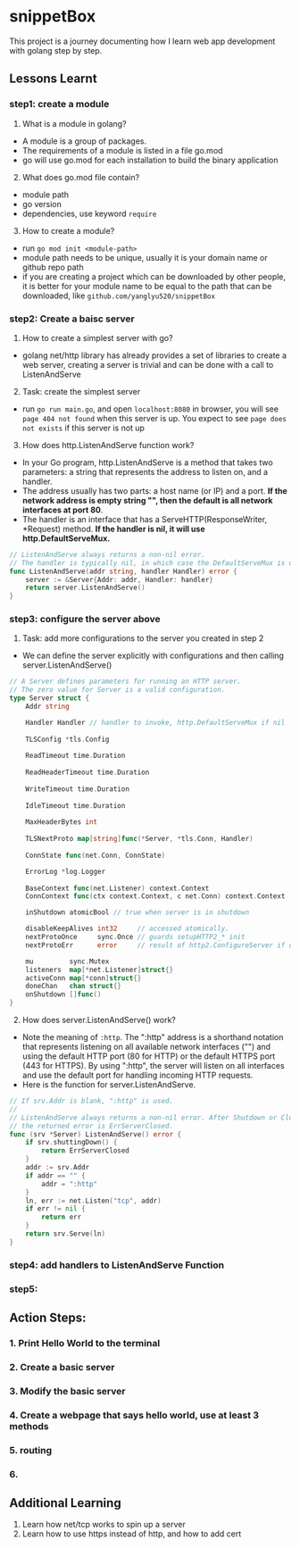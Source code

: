 # snippetBox

This project is a journey documenting how I learn web app development with golang step by step.

## Lessons Learnt

### step1: create a module
1. What is a module in golang?
- A module is a group of packages. 
- The requirements of a module is listed in a file go.mod
- go will use go.mod for each installation to build the binary application

2. What does go.mod file contain?
- module path
- go version
- dependencies, use keyword `require`

3. How to create a module?
- run `go mod init <module-path>`
- module path needs to be unique, usually it is your domain name or github repo path
- if you are creating a project which can be downloaded by other people, it is better for your module name to be equal to the path that can be downloaded, like `github.com/yanglyu520/snippetBox`
  
### step2: Create a baisc server
1. How to create a simplest server with go?
- golang net/http library has already provides a set of libraries to create a web server, creating a server is trivial and can be done with a call to ListenAndServe

2. Task: create the simplest server
- run `go run main.go`, and open `localhost:8080` in browser, you will see `page 404 not found` when this server is up. You expect to see `page does not exists` if this server is not up

3. How does http.ListenAndServe function work?
- In your Go program, http.ListenAndServe is a method that takes two parameters: a string that represents the address to listen on, and a handler.
- The address usually has two parts: a host name (or IP) and a port. **If the network address is empty string "", then the default is all network interfaces at port 80**. 
- The handler is an interface that has a ServeHTTP(ResponseWriter, *Request) method. **If the handler is nil, it will use http.DefaultServeMux.**

```go
// ListenAndServe always returns a non-nil error.
// The handler is typically nil, in which case the DefaultServeMux is used.
func ListenAndServe(addr string, handler Handler) error {
	server := &Server{Addr: addr, Handler: handler}
	return server.ListenAndServe()
}
```

### step3: configure the server above
1. Task: add more configurations to the server you created in step 2
- We can define the server explicitly with configurations and then calling server.ListenAndServe()

```go
// A Server defines parameters for running an HTTP server.
// The zero value for Server is a valid configuration.
type Server struct {
	Addr string

	Handler Handler // handler to invoke, http.DefaultServeMux if nil
	
	TLSConfig *tls.Config
	
	ReadTimeout time.Duration
	
	ReadHeaderTimeout time.Duration
	
	WriteTimeout time.Duration
	
	IdleTimeout time.Duration
	
	MaxHeaderBytes int
	
	TLSNextProto map[string]func(*Server, *tls.Conn, Handler)
	
	ConnState func(net.Conn, ConnState)

	ErrorLog *log.Logger
	
	BaseContext func(net.Listener) context.Context
	ConnContext func(ctx context.Context, c net.Conn) context.Context

	inShutdown atomicBool // true when server is in shutdown

	disableKeepAlives int32     // accessed atomically.
	nextProtoOnce     sync.Once // guards setupHTTP2_* init
	nextProtoErr      error     // result of http2.ConfigureServer if used

	mu         sync.Mutex
	listeners  map[*net.Listener]struct{}
	activeConn map[*conn]struct{}
	doneChan   chan struct{}
	onShutdown []func()
}
```
2. How does server.ListenAndServe() work?
- Note the meaning of `:http`. The ":http" address is a shorthand notation that represents listening on all available network interfaces ("") and using the default HTTP port (80 for HTTP) or the default HTTPS port (443 for HTTPS). By using ":http", the server will listen on all interfaces and use the default port for handling incoming HTTP requests.
- Here is the function for server.ListenAndServe.
```go
// If srv.Addr is blank, ":http" is used.
//
// ListenAndServe always returns a non-nil error. After Shutdown or Close,
// the returned error is ErrServerClosed.
func (srv *Server) ListenAndServe() error {
	if srv.shuttingDown() {
		return ErrServerClosed
	}
	addr := srv.Addr
	if addr == "" {
		addr = ":http"
	}
	ln, err := net.Listen("tcp", addr)
	if err != nil {
		return err
	}
	return srv.Serve(ln)
}
```

### step4: add handlers to ListenAndServe Function

### step5: 

## Action Steps:
### 1. Print Hello World to the terminal
### 2. Create a basic server
### 3. Modify the basic server
### 4. Create a webpage that says hello world, use at least 3 methods
### 5. routing
### 6. 

               
## Additional Learning
1. Learn how net/tcp works to spin up a server
2. Learn how to use https instead of http, and how to add cert